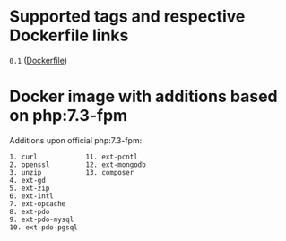 Supported tags and respective Dockerfile links
==============================================
`0.1` ([Dockerfile](https://github.com/shadz3rg/symfony_common/src/master/Dockerfile))

Docker image with additions based on php:7.3-fpm
==========================================================

Additions upon official php:7.3-fpm:

    1. curl            11. ext-pcntl
    2. openssl         12. ext-mongodb
    3. unzip           13. composer
    4. ext-gd       
    5. ext-zip     
    6. ext-intl    
    7. ext-opcache       
    8. ext-pdo      
    9. ext-pdo-mysql           
    10. ext-pdo-pgsql
